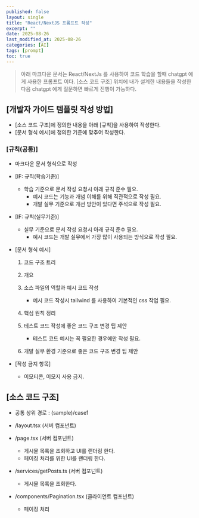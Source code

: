 ```yaml
---
published: false
layout: single
title: "React/NextJS 프롬프트 작성"
excerpt: ""
date: 2025-08-26
last_modified_at: 2025-08-26
categories: [AI]
tags: [prompt]
toc: true
---
```


> 아래 마크다운 문서는 React/NextJs 를 사용하여 코드 학습을 할때 chatgpt 에게 사용한 프롬프트 이다.
> [소스 코드 구조] 위치에 내가 설계한 내용들을 작성한 다음 chatgpt 에게 질문하면 빠르게 진행이 가능하다.

## [개발자 가이드 템플릿 작성 방법]

- [소스 코드 구조]에 정의한 내용을 아래 [규칙]을 사용하여 작성한다.
- [문서 형식 예시]에 정의한 기준에 맞추어 작성한다.

### [규칙(공통)]

- 마크다운 문서 형식으로 작성

- [IF: 규칙(학습기준)]

  - 학습 기준으로 문서 작성 요청시 아래 규칙 준수 필요.
    - 예시 코드는 기능과 개념 이해를 위해 직관적으로 작성 필요.
    - 개발 실무 기준으로 개선 방안이 있다면 주석으로 작성 필요.

- [IF: 규칙(실무기준)]

  - 실무 기준으로 문서 작성 요청시 아래 규칙 준수 필요.
    - 예시 코드는 개발 실무에서 가장 많이 사용되는 방식으로 작성 필요.

- [문서 형식 예시]

    1. 코드 구조 트리
    2. 개요
    3. 소스 파일의 역할과 예시 코드 작성
        - 예시 코드 작성시 tailwind 를 사용하여 기본적인 css 작업 필요.

    4. 핵심 원칙 정리
    5. 테스트 코드 작성에 좋은 코드 구조 변경 팁 제안
        - 테스트 코드 예시는 꼭 필요한 경우에만 작성 필요.

    6. 개발 실무 환경 기준으로 좋은 코드 구조 변경 팁 제안

- [작성 금지 항목]

    - 이모티콘, 이모지 사용 금지.

## [소스 코드 구조]

- 공통 상위 경로 : (sample)/case1

- /layout.tsx (서버 컴포넌트)

- /page.tsx (서버 컴포넌트)

  - 게시물 목록을 조회하고 UI를 랜더링 한다.
  - 페이징 처리를 위한 UI를 랜더링 한다.

- /services/getPosts.ts (서버 컴포넌트)

  - 게시물 목록을 조회한다.

- /components/Pagination.tsx (클라이언트 컴포넌트)
  - 페이징 처리
